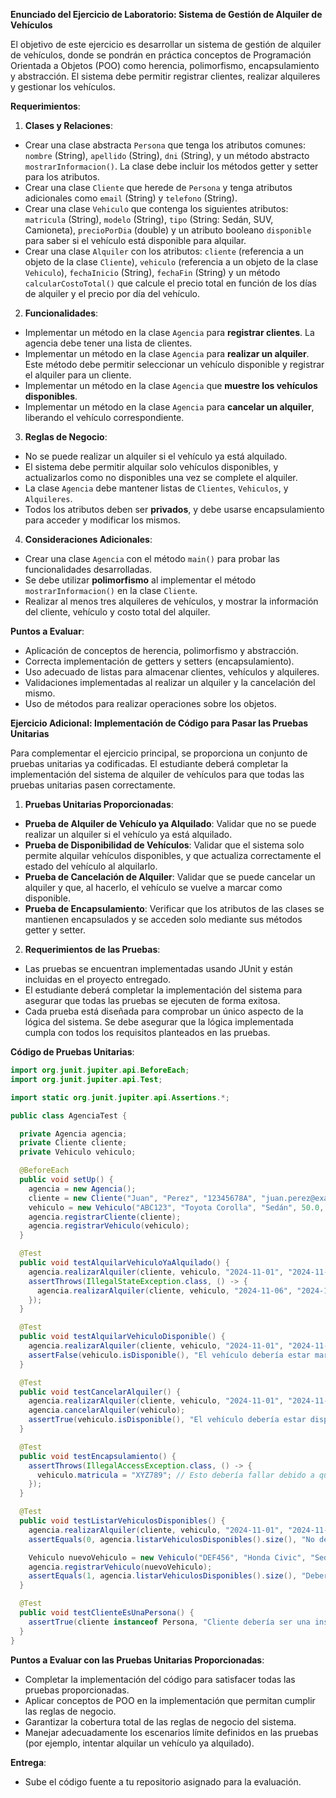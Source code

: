 **Enunciado del Ejercicio de Laboratorio: Sistema de Gestión de Alquiler de Vehículos**

El objetivo de este ejercicio es desarrollar un sistema de gestión de alquiler de vehículos, donde se pondrán en práctica conceptos de Programación Orientada a Objetos (POO) como herencia, polimorfismo, encapsulamiento y abstracción. El sistema debe permitir registrar clientes, realizar alquileres y gestionar los vehículos.

**Requerimientos**:

1. **Clases y Relaciones**:
  - Crear una clase abstracta `Persona` que tenga los atributos comunes: `nombre` (String), `apellido` (String), `dni` (String), y un método abstracto `mostrarInformacion()`. La clase debe incluir los métodos getter y setter para los atributos.
  - Crear una clase `Cliente` que herede de `Persona` y tenga atributos adicionales como `email` (String) y `telefono` (String).
  - Crear una clase `Vehiculo` que contenga los siguientes atributos: `matricula` (String), `modelo` (String), `tipo` (String: Sedán, SUV, Camioneta), `precioPorDia` (double) y un atributo booleano `disponible` para saber si el vehículo está disponible para alquilar.
  - Crear una clase `Alquiler` con los atributos: `cliente` (referencia a un objeto de la clase `Cliente`), `vehiculo` (referencia a un objeto de la clase `Vehiculo`), `fechaInicio` (String), `fechaFin` (String) y un método `calcularCostoTotal()` que calcule el precio total en función de los días de alquiler y el precio por día del vehículo.

2. **Funcionalidades**:
  - Implementar un método en la clase `Agencia` para **registrar clientes**. La agencia debe tener una lista de clientes.
  - Implementar un método en la clase `Agencia` para **realizar un alquiler**. Este método debe permitir seleccionar un vehículo disponible y registrar el alquiler para un cliente.
  - Implementar un método en la clase `Agencia` que **muestre los vehículos disponibles**.
  - Implementar un método en la clase `Agencia` para **cancelar un alquiler**, liberando el vehículo correspondiente.

3. **Reglas de Negocio**:
  - No se puede realizar un alquiler si el vehículo ya está alquilado.
  - El sistema debe permitir alquilar solo vehículos disponibles, y actualizarlos como no disponibles una vez se complete el alquiler.
  - La clase `Agencia` debe mantener listas de `Clientes`, `Vehiculos`, y `Alquileres`.
  - Todos los atributos deben ser **privados**, y debe usarse encapsulamiento para acceder y modificar los mismos.

4. **Consideraciones Adicionales**:
  - Crear una clase `Agencia` con el método `main()` para probar las funcionalidades desarrolladas.
  - Se debe utilizar **polimorfismo** al implementar el método `mostrarInformacion()` en la clase `Cliente`.
  - Realizar al menos tres alquileres de vehículos, y mostrar la información del cliente, vehículo y costo total del alquiler.

**Puntos a Evaluar**:
- Aplicación de conceptos de herencia, polimorfismo y abstracción.
- Correcta implementación de getters y setters (encapsulamiento).
- Uso adecuado de listas para almacenar clientes, vehículos y alquileres.
- Validaciones implementadas al realizar un alquiler y la cancelación del mismo.
- Uso de métodos para realizar operaciones sobre los objetos.

**Ejercicio Adicional: Implementación de Código para Pasar las Pruebas Unitarias**

Para complementar el ejercicio principal, se proporciona un conjunto de pruebas unitarias ya codificadas. El estudiante deberá completar la implementación del sistema de alquiler de vehículos para que todas las pruebas unitarias pasen correctamente.

1. **Pruebas Unitarias Proporcionadas**:
  - **Prueba de Alquiler de Vehículo ya Alquilado**: Validar que no se puede realizar un alquiler si el vehículo ya está alquilado.
  - **Prueba de Disponibilidad de Vehículos**: Validar que el sistema solo permite alquilar vehículos disponibles, y que actualiza correctamente el estado del vehículo al alquilarlo.
  - **Prueba de Cancelación de Alquiler**: Validar que se puede cancelar un alquiler y que, al hacerlo, el vehículo se vuelve a marcar como disponible.
  - **Prueba de Encapsulamiento**: Verificar que los atributos de las clases se mantienen encapsulados y se acceden solo mediante sus métodos getter y setter.

2. **Requerimientos de las Pruebas**:
  - Las pruebas se encuentran implementadas usando JUnit y están incluidas en el proyecto entregado.
  - El estudiante deberá completar la implementación del sistema para asegurar que todas las pruebas se ejecuten de forma exitosa.
  - Cada prueba está diseñada para comprobar un único aspecto de la lógica del sistema. Se debe asegurar que la lógica implementada cumpla con todos los requisitos planteados en las pruebas.

**Código de Pruebas Unitarias**:

```java
import org.junit.jupiter.api.BeforeEach;
import org.junit.jupiter.api.Test;

import static org.junit.jupiter.api.Assertions.*;

public class AgenciaTest {

  private Agencia agencia;
  private Cliente cliente;
  private Vehiculo vehiculo;

  @BeforeEach
  public void setUp() {
    agencia = new Agencia();
    cliente = new Cliente("Juan", "Perez", "12345678A", "juan.perez@example.com", "123456789");
    vehiculo = new Vehiculo("ABC123", "Toyota Corolla", "Sedán", 50.0, true);
    agencia.registrarCliente(cliente);
    agencia.registrarVehiculo(vehiculo);
  }

  @Test
  public void testAlquilarVehiculoYaAlquilado() {
    agencia.realizarAlquiler(cliente, vehiculo, "2024-11-01", "2024-11-05");
    assertThrows(IllegalStateException.class, () -> {
      agencia.realizarAlquiler(cliente, vehiculo, "2024-11-06", "2024-11-10");
    });
  }

  @Test
  public void testAlquilarVehiculoDisponible() {
    agencia.realizarAlquiler(cliente, vehiculo, "2024-11-01", "2024-11-05");
    assertFalse(vehiculo.isDisponible(), "El vehículo debería estar marcado como no disponible después del alquiler");
  }

  @Test
  public void testCancelarAlquiler() {
    agencia.realizarAlquiler(cliente, vehiculo, "2024-11-01", "2024-11-05");
    agencia.cancelarAlquiler(vehiculo);
    assertTrue(vehiculo.isDisponible(), "El vehículo debería estar disponible después de cancelar el alquiler");
  }

  @Test
  public void testEncapsulamiento() {
    assertThrows(IllegalAccessException.class, () -> {
      vehiculo.matricula = "XYZ789"; // Esto debería fallar debido a que el atributo es privado
    });
  }

  @Test
  public void testListarVehiculosDisponibles() {
    agencia.realizarAlquiler(cliente, vehiculo, "2024-11-01", "2024-11-05");
    assertEquals(0, agencia.listarVehiculosDisponibles().size(), "No debería haber vehículos disponibles después del alquiler");

    Vehiculo nuevoVehiculo = new Vehiculo("DEF456", "Honda Civic", "Sedán", 60.0, true);
    agencia.registrarVehiculo(nuevoVehiculo);
    assertEquals(1, agencia.listarVehiculosDisponibles().size(), "Debería haber un vehículo disponible después de registrar un nuevo vehículo");
  }

  @Test
  public void testClienteEsUnaPersona() {
    assertTrue(cliente instanceof Persona, "Cliente debería ser una instancia de Persona");
  }
}
```

**Puntos a Evaluar con las Pruebas Unitarias Proporcionadas**:
- Completar la implementación del código para satisfacer todas las pruebas proporcionadas.
- Aplicar conceptos de POO en la implementación que permitan cumplir las reglas de negocio.
- Garantizar la cobertura total de las reglas de negocio del sistema.
- Manejar adecuadamente los escenarios límite definidos en las pruebas (por ejemplo, intentar alquilar un vehículo ya alquilado).

**Entrega**:
- Sube el código fuente a tu repositorio asignado para la evaluación.

